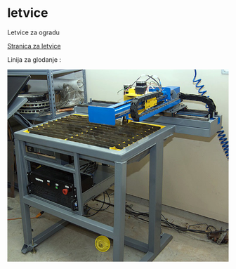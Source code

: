 # letvice
Letvice za ogradu

[Stranica za letvice ](http://www.acivinesod.com/letvice/Letvice.html)

Linija za glodanje :

![CNC](https://github.com/acivinesod/letvice/blob/master/cnc_1.jpg)






